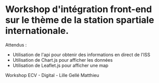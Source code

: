 # Workshop d'intégration front-end sur le thème de la station spartiale internationale.

Attendus :
- Utilisation de l'api pour obtenir des informations en direct de l'ISS
- Utilisation de Chart.js pour afficher les données
- Utilisation de Leaflet.js pour afficher une map

Workshop ECV - Digital - Lille
Gellé Matthieu